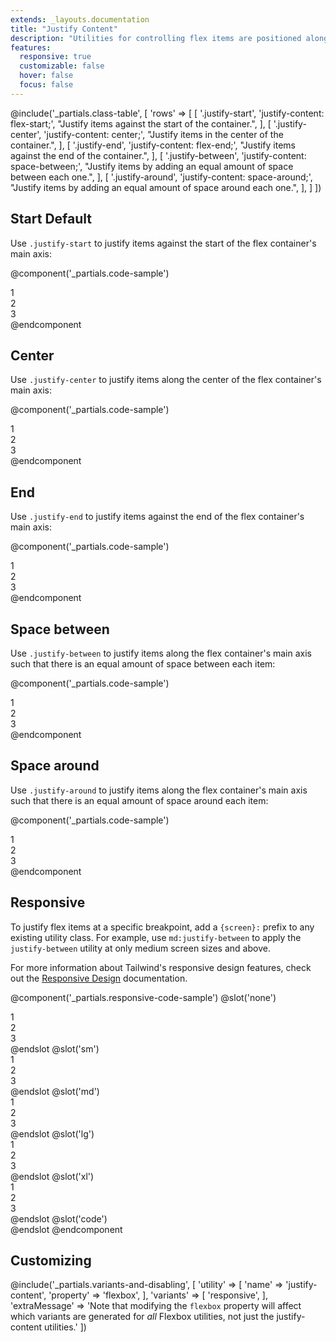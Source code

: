 ```yaml
---
extends: _layouts.documentation
title: "Justify Content"
description: "Utilities for controlling flex items are positioned along a container's main axis."
features:
  responsive: true
  customizable: false
  hover: false
  focus: false
---
```


@include('_partials.class-table', [
  'rows' => [
    [
      '.justify-start',
      'justify-content: flex-start;',
      "Justify items against the start of the container.",
    ],
    [
      '.justify-center',
      'justify-content: center;',
      "Justify items in the center of the container.",
    ],
    [
      '.justify-end',
      'justify-content: flex-end;',
      "Justify items against the end of the container.",
    ],
    [
      '.justify-between',
      'justify-content: space-between;',
      "Justify items by adding an equal amount of space between each one.",
    ],
    [
      '.justify-around',
      'justify-content: space-around;',
      "Justify items by adding an equal amount of space around each one.",
    ],
  ]
])

## Start <span class="ml-2 font-semibold text-grey-dark text-sm uppercase tracking-wide">Default</span>

Use `.justify-start` to justify items against the start of the flex container's main axis:

@component('_partials.code-sample')
<div class="flex justify-start bg-gray-200">
  <div class="text-grey-darker text-center bg-gray-400 px-4 py-2 m-2">1</div>
  <div class="text-grey-darker text-center bg-gray-400 px-4 py-2 m-2">2</div>
  <div class="text-grey-darker text-center bg-gray-400 px-4 py-2 m-2">3</div>
</div>
@endcomponent

## Center

Use `.justify-center` to justify items along the center of the flex container's main axis:

@component('_partials.code-sample')
<div class="flex justify-center bg-gray-200">
  <div class="text-grey-darker text-center bg-gray-400 px-4 py-2 m-2">1</div>
  <div class="text-grey-darker text-center bg-gray-400 px-4 py-2 m-2">2</div>
  <div class="text-grey-darker text-center bg-gray-400 px-4 py-2 m-2">3</div>
</div>
@endcomponent

## End

Use `.justify-end` to justify items against the end of the flex container's main axis:

@component('_partials.code-sample')
<div class="flex justify-end bg-gray-200">
  <div class="text-grey-darker text-center bg-gray-400 px-4 py-2 m-2">1</div>
  <div class="text-grey-darker text-center bg-gray-400 px-4 py-2 m-2">2</div>
  <div class="text-grey-darker text-center bg-gray-400 px-4 py-2 m-2">3</div>
</div>
@endcomponent

## Space between

Use `.justify-between` to justify items along the flex container's main axis such that there is an equal amount of space between each item:

@component('_partials.code-sample')
<div class="flex justify-between bg-gray-200">
  <div class="text-grey-darker text-center bg-gray-400 px-4 py-2 m-2">1</div>
  <div class="text-grey-darker text-center bg-gray-400 px-4 py-2 m-2">2</div>
  <div class="text-grey-darker text-center bg-gray-400 px-4 py-2 m-2">3</div>
</div>
@endcomponent

## Space around

Use `.justify-around` to justify items along the flex container's main axis such that there is an equal amount of space around each item:

@component('_partials.code-sample')
<div class="flex justify-around bg-gray-200">
  <div class="text-grey-darker text-center bg-gray-400 px-4 py-2 m-2">1</div>
  <div class="text-grey-darker text-center bg-gray-400 px-4 py-2 m-2">2</div>
  <div class="text-grey-darker text-center bg-gray-400 px-4 py-2 m-2">3</div>
</div>
@endcomponent

## Responsive

To justify flex items at a specific breakpoint, add a `{screen}:` prefix to any existing utility class. For example, use `md:justify-between` to apply the `justify-between` utility at only medium screen sizes and above.

For more information about Tailwind's responsive design features, check out the [Responsive Design](/docs/responsive-design) documentation.

@component('_partials.responsive-code-sample')
@slot('none')
<div class="flex justify-start bg-gray-200">
  <div class="text-grey-darker text-center bg-gray-400 px-4 py-2 m-2">1</div>
  <div class="text-grey-darker text-center bg-gray-400 px-4 py-2 m-2">2</div>
  <div class="text-grey-darker text-center bg-gray-400 px-4 py-2 m-2">3</div>
</div>
@endslot
@slot('sm')
<div class="flex justify-center bg-gray-200">
  <div class="text-grey-darker text-center bg-gray-400 px-4 py-2 m-2">1</div>
  <div class="text-grey-darker text-center bg-gray-400 px-4 py-2 m-2">2</div>
  <div class="text-grey-darker text-center bg-gray-400 px-4 py-2 m-2">3</div>
</div>
@endslot
@slot('md')
<div class="flex justify-end bg-gray-200">
  <div class="text-grey-darker text-center bg-gray-400 px-4 py-2 m-2">1</div>
  <div class="text-grey-darker text-center bg-gray-400 px-4 py-2 m-2">2</div>
  <div class="text-grey-darker text-center bg-gray-400 px-4 py-2 m-2">3</div>
</div>
@endslot
@slot('lg')
<div class="flex justify-between bg-gray-200">
  <div class="text-grey-darker text-center bg-gray-400 px-4 py-2 m-2">1</div>
  <div class="text-grey-darker text-center bg-gray-400 px-4 py-2 m-2">2</div>
  <div class="text-grey-darker text-center bg-gray-400 px-4 py-2 m-2">3</div>
</div>
@endslot
@slot('xl')
<div class="flex justify-around bg-gray-200">
  <div class="text-grey-darker text-center bg-gray-400 px-4 py-2 m-2">1</div>
  <div class="text-grey-darker text-center bg-gray-400 px-4 py-2 m-2">2</div>
  <div class="text-grey-darker text-center bg-gray-400 px-4 py-2 m-2">3</div>
</div>
@endslot
@slot('code')
<div class="none:justify-start sm:justify-center md:justify-end lg:justify-between xl:justify-around ...">
  <!-- ... -->
</div>
@endslot
@endcomponent

## Customizing

@include('_partials.variants-and-disabling', [
    'utility' => [
        'name' => 'justify-content',
        'property' => 'flexbox',
    ],
    'variants' => [
        'responsive',
    ],
    'extraMessage' => 'Note that modifying the <code>flexbox</code> property will affect which variants are generated for <em>all</em> Flexbox utilities, not just the justify-content utilities.'
])
